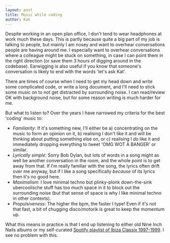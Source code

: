 ```yaml
---
layout: post
title: Music while coding
author: Kat
---
```

Despite working in an open plan office, I don't tend to wear headphones at work much these days. This is partly because quite a big part of my job is talking to people, but mainly I am nosey and want to overhear conversations people are having around me. I especially want to overhear conversations where a colleague might be stuck on something, in case I can point them in the right direction (or save them 3 hours of digging around in the codebase). Earwigging is also useful if you know that someone's conversation is likely to end with the words 'let's ask Kat'.

There are times of course when I need to get my head down and write some complicated code, or write a long document, and I'll need to stick some music on to not get distracted by surrounding noise. I can read/review OK with background noise, but for some reason writing is much harder for me. 

But what to listen to? Over the years I have narrowed my criteria for the best 'coding' music to:

- *Familiarity*: If it's something new, I'll either be a) concentrating on the music to form an opinion on it, b) realising I don't like it and will be thinking about putting something else on, or c) realising I _do_ like it and immediately dropping everything to tweet 'OMG WOT A BANGER' or similar. 
- *Lyrically simple*: Sorry Bob Dylan, but lots of words in a song might as well be another conversation in the room, and the whole point is to get away from that. If I'm really familiar with the song, the lyrics often drift over me anyway, but if I like a song specifically *because* of its lyrics then it's no good here.
- *Maximalism*: I love minimal techno but plinky-plonk down-the-sink ubercoolische stuff has too much space in it to block out the surrounding noise (but that sense of space is why I like minimal techno in other contexts).
- *Propulsiveness*: The higher the bpm, the faster I type! Even if it's not that fast, a bit of chugging disco/motorik is great to keep the momentum up.

What this means in practice is that I end up listening to either old Nine Inch Nails albums or my self-curated [Spotify playlist of Ibiza Classix 1997-1999](https://open.spotify.com/user/katstevens/playlist/0tizo2GwVaEatY7kti8x6s?si=n9ShxalxRKuWtcxkxqjJew). I see no problem with this.
